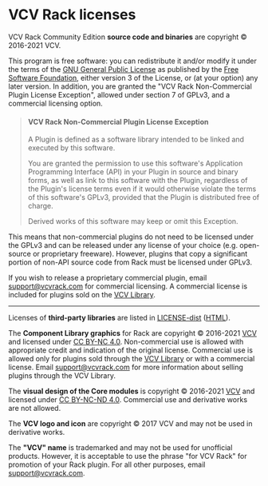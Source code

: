 # VCV Rack licenses

VCV Rack Community Edition **source code and binaries** are copyright © 2016-2021 VCV.

This program is free software: you can redistribute it and/or modify it under the terms of the [GNU General Public License](https://www.gnu.org/licenses/gpl-3.0.en.html) as published by the [Free Software Foundation](https://www.fsf.org/), either version 3 of the License, or (at your option) any later version.
In addition, you are granted the "VCV Rack Non-Commercial Plugin License Exception", allowed under section 7 of GPLv3, and a commercial licensing option.

>#### VCV Rack Non-Commercial Plugin License Exception
>
>A Plugin is defined as a software library intended to be linked and executed by this software.
>
>You are granted the permission to use this software's Application Programming Interface (API) in your Plugin in source and binary forms, as well as link to this software with the Plugin, regardless of the Plugin's license terms even if it would otherwise violate the terms of this software's GPLv3, provided that the Plugin is distributed free of charge.
>
>Derived works of this software may keep or omit this Exception.

This means that non-commercial plugins do not need to be licensed under the GPLv3 and can be released under any license of your choice (e.g. open-source or proprietary freeware). However, plugins that copy a significant portion of non-API source code from Rack must be licensed under GPLv3.

If you wish to release a proprietary commercial plugin, email support@vcvrack.com for commercial licensing. A commercial license is included for plugins sold on the [VCV Library](https://library.vcvrack.com/).

---

Licenses of **third-party libraries** are listed in [LICENSE-dist](LICENSE-dist.md) ([HTML](LICENSE-dist.html)).

The **Component Library graphics** for Rack are copyright © 2016-2021 [VCV](https://vcvrack.com/) and licensed under [CC BY-NC 4.0](https://creativecommons.org/licenses/by-nc/4.0/).
Non-commercial use is allowed with appropriate credit and indication of the original license.
Commercial use is allowed only for plugins sold through the [VCV Library](https://library.vcvrack.com/) or with a commercial license.
Email support@vcvrack.com for more information about selling plugins through the VCV Library.

The **visual design of the Core modules** is copyright © 2016-2021 [VCV](https://vcvrack.com/) and licensed under [CC BY-NC-ND 4.0](https://creativecommons.org/licenses/by-nc-nd/4.0/).
Commercial use and derivative works are not allowed.

The **VCV logo and icon** are copyright © 2017 VCV and may not be used in derivative works.

The **"VCV" name** is trademarked and may not be used for unofficial products.
However, it is acceptable to use the phrase "for VCV Rack" for promotion of your Rack plugin.
For all other purposes, email support@vcvrack.com.
